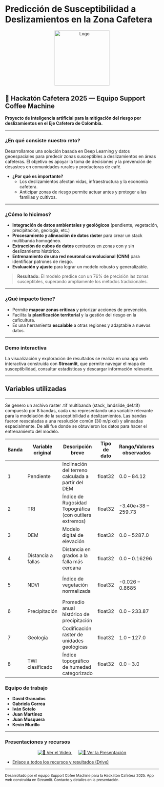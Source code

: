 # Predicción de Susceptibilidad a Deslizamientos en la Zona Cafetera

<div align="center">
    <img src="public/Logo_SCM.jpg" alt="Logo" width="180" />
</div>

## 🌄 Hackatón Cafetera 2025 — Equipo Support Coffee Machine

**Proyecto de inteligencia artificial para la mitigación del riesgo por deslizamientos en el Eje Cafetero de Colombia.**

---

### ¿En qué consiste nuestro reto?

Desarrollamos una solución basada en Deep Learning y datos geoespaciales para predecir zonas susceptibles a deslizamientos en áreas cafeteras. El objetivo es apoyar la toma de decisiones y la prevención de desastres en comunidades rurales y productoras de café.

- **¿Por qué es importante?**
  - Los deslizamientos afectan vidas, infraestructura y la economía cafetera.
  - Anticipar zonas de riesgo permite actuar antes y proteger a las familias y cultivos.

---

### ¿Cómo lo hicimos?

- **Integración de datos ambientales y geológicos** (pendiente, vegetación, precipitación, geología, etc.)
- **Procesamiento y alineación de datos ráster** para crear un stack multibanda homogéneo.
- **Extracción de cubos de datos** centrados en zonas con y sin deslizamiento histórico.
- **Entrenamiento de una red neuronal convolucional (CNN)** para identificar patrones de riesgo.
- **Evaluación y ajuste** para lograr un modelo robusto y generalizable.

> **Resultado:** El modelo predice con un 76% de precisión las zonas susceptibles, superando ampliamente los métodos tradicionales.

---

### ¿Qué impacto tiene?

- Permite **mapear zonas críticas** y priorizar acciones de prevención.
- Facilita la **planificación territorial** y la gestión del riesgo en la caficultura.
- Es una herramienta **escalable** a otras regiones y adaptable a nuevos datos.

---

### Demo interactiva

La visualización y exploración de resultados se realiza en una app web interactiva construida con **Streamlit**, que permite navegar el mapa de susceptibilidad, consultar estadísticas y descargar información relevante.

---


## Variables utilizadas
---

Se genero un archivo raster .tif multibanda (stack_landslide_def.tif) compuesto por 8 bandas, cada una representando una variable relevante para la modelación de la susceptibilidad a deslizamientos. Las bandas fueron reescaladas a una resolución común (30 m/pixel) y alineadas espacialmente. De allí fue donde se obtuvieron los datos para hacer el entrenamiento del modelo.

| Banda | Variable original  | Descripción breve                                       | Tipo de dato | Rango/Valores observados | Fuente de datos                 |
| ----- | ------------------ | ------------------------------------------------------- | ------------ | ------------------------ | ------------------------------- |
| 1     | Pendiente          | Inclinación del terreno calculada a partir del DEM      | float32      | 0.0 – 84.12              | Derivado de SRTM                |
| 2     | TRI                | Índice de Rugosidad Topográfica (con outliers extremos) | float32      | -3.40e+38 – 259.73       | Derivado de SRTM                |
| 3     | DEM                | Modelo digital de elevación                             | float32      | 0.0 – 5287.0             | SRTM                            |
| 4     | Distancia a fallas | Distancia en grados a la falla más cercana              | float32      | 0.0 – 0.16296            | Fallas geológicas (SGC)         |
| 5     | NDVI               | Índice de vegetación normalizada                        | float32      | -0.026 – 0.8685          | MODIS (2009–presente, promedio) |
| 6     | Precipitación      | Promedio anual histórico de precipitación               | float32      | 0.0 – 233.87             | CHIRPS (vía GEE)                |
| 7     | Geología           | Codificación raster de unidades geológicas              | float32      | 1.0 – 127.0              | Mapa Geológico (SGC)            |
| 8     | TWI clasificado    | Índice topográfico de humedad categorizado              | float32      | 0.0 – 3.0                | Derivado de TWI                 |

### Equipo de trabajo


- **David Granados**
- **Gabriela Correa**
- **Iván Sotelo**
- **Juan Martínez**
- **Juan Mosquera**
- **Kevin Murillo**



---

### Presentaciones y recursos

<div align="center">
    <a href="https://drive.google.com/file/d/1WkZqU_FvzwcvztASg2qDHuQEVAGA2-rX/view?usp=drive_link">
        <img src="https://img.icons8.com/ios-filled/100/FFFFFF/video.png" alt="🎥 Ver el Video" />
    </a>
    &nbsp;&nbsp;&nbsp;&nbsp;
    <a href="https://www.canva.com/design/DAGspkveOAg/dUBalb3yPo_Iaznoo7DBlw/view?utm_content=DAGspkveOAg&utm_campaign=designshare&utm_medium=link2&utm_source=uniquelinks&utlId=h28d4018f55">
        <img src="https://img.icons8.com/ios-filled/100/FFFFFF/presentation.png" alt="📑 Ver la Presentación" />
    </a>
</div>

- [Enlace a todos los recursos y resultados (Drive)](https://drive.google.com/drive/folders/19IrDKVTtjPZG48GnoWkf8Fudcyu_2aCI?usp=drive_link)

---

<sub>Desarrollado por el equipo Support Cofee Machine para la Hackatón Cafetera 2025. App web construida en Streamlit. Contacto y detalles en la presentación.</sub>

